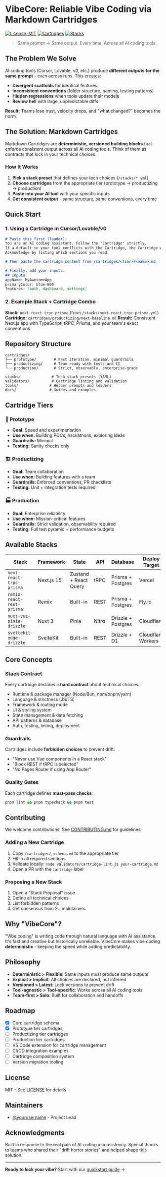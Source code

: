 # VibeCore: Reliable Vibe Coding via Markdown Cartridges

[![License: MIT](https://img.shields.io/badge/License-MIT-yellow.svg)](https://opensource.org/licenses/MIT)
[![Cartridges](https://img.shields.io/badge/cartridges-12-blue)]()
[![Stacks](https://img.shields.io/badge/stacks-4-green)]()

> Same prompt → Same output. Every time. Across all AI coding tools.

## The Problem We Solve

AI coding tools (Cursor, Lovable, v0, etc.) produce **different outputs for the same prompt** - even across runs. This creates:

- **Divergent scaffolds** for identical features
- **Inconsistent conventions** (folder structure, naming, testing patterns)
- **Hidden regressions** when tools update their models
- **Review hell** with large, unpredictable diffs

**Result:** Teams lose trust, velocity drops, and "what changed?" becomes the norm.

## The Solution: Markdown Cartridges

Markdown Cartridges are **deterministic, versioned building blocks** that enforce consistent output across all AI coding tools. Think of them as contracts that lock in your technical choices.

### How It Works

1. **Pick a stack preset** that defines your tech choices (`/stacks/*.yml`)
2. **Choose cartridges** from the appropriate tier (prototype → productizing → production)
3. **Paste into your AI tool** with your specific inputs
4. **Get consistent output** - same structure, same conventions, every time

## Quick Start

### 1. Using a Cartridge in Cursor/Lovable/v0

```markdown
# Paste this first (loader):
You are an AI coding assistant. Follow the "Cartridge" strictly.
If a default in your tool conflicts with the Cartridge, the Cartridge wins.
Acknowledge by listing which sections you read.

# Then paste the cartridge content from /cartridges/<tier>/<name>.md

# Finally, add your inputs:
## Inputs
appName: MyAwesomeApp
primaryColor: blue-600
features: [auth, dashboard, settings]
```

### 2. Example Stack + Cartridge Combo

**Stack:** `next-react-trpc-prisma` (from `/stacks/next-react-trpc-prisma.yml`)
**Cartridge:** `cartridges/productizing/next-baseline.md`
**Result:** Consistent Next.js app with TypeScript, tRPC, Prisma, and your team's exact conventions

## Repository Structure

```
cartridges/
├── prototype/        # Fast iteration, minimal guardrails
├── productizing/     # Team-ready with tests and CI
└── production/       # Strict, observable, enterprise-grade

stacks/              # Tech stack presets (YAML)
validators/          # Cartridge linting and validation
tools/              # Helper prompts and loaders
docs/               # Guides and examples
```

## Cartridge Tiers

### 🚀 Prototype
- **Goal:** Speed and experimentation
- **Use when:** Building POCs, hackathons, exploring ideas
- **Guardrails:** Minimal
- **Testing:** Sanity checks only

### 🏗️ Productizing
- **Goal:** Team collaboration
- **Use when:** Building features with a team
- **Guardrails:** Enforced conventions, PR checklists
- **Testing:** Unit + integration tests required

### 🏭 Production
- **Goal:** Enterprise reliability
- **Use when:** Mission-critical features
- **Guardrails:** Strict validation, observability required
- **Testing:** Full test pyramid + performance budgets

## Available Stacks

| Stack | Framework | State | API | Database | Deploy Target |
|-------|-----------|-------|-----|----------|---------------|
| `next-react-trpc-prisma` | Next.js 15 | Zustand + React Query | tRPC | Prisma + Postgres | Vercel |
| `remix-react-rest-prisma` | Remix | Built-in | REST | Prisma + Postgres | Fly.io |
| `nuxt-vue-pinia-drizzle` | Nuxt 3 | Pinia | Nitro | Drizzle + Postgres | Cloudflare |
| `sveltekit-edge-drizzle` | SvelteKit | Built-in | REST | Drizzle + D1 | Cloudflare Workers |

## Core Concepts

### Stack Contract
Every cartridge declares a **hard contract** about technical choices:
- Runtime & package manager (Node/Bun, npm/pnpm/yarn)
- Language & strictness (JS/TS)
- Framework & routing mode
- UI & styling system
- State management & data fetching
- API patterns & database
- Auth, testing, linting, deployment

### Guardrails
Cartridges include **forbidden choices** to prevent drift:
- "Never use Vue components in a React stack"
- "Block REST if tRPC is selected"
- "No Pages Router if using App Router"

### Quality Gates
Each cartridge defines **must-pass checks**:
```bash
pnpm lint && pnpm typecheck && pnpm test
```

## Contributing

We welcome contributions! See [CONTRIBUTING.md](CONTRIBUTING.md) for guidelines.

### Adding a New Cartridge

1. Copy `/cartridges/_schema.md` to the appropriate tier
2. Fill in all required sections
3. Validate locally: `node validators/cartridge-lint.js your-cartridge.md`
4. Open a PR with the `cartridge` label

### Proposing a New Stack

1. Open a "Stack Proposal" issue
2. Define all technical choices
3. List forbidden patterns
4. Get consensus from 2+ maintainers

## Why "VibeCore"?

"Vibe coding" is writing code through natural language with AI assistance. It's fast and creative but historically unreliable. VibeCore makes vibe coding **deterministic** - keeping the speed while adding predictability.

## Philosophy

- **Deterministic > Flexible**: Same inputs must produce same outputs
- **Explicit > Implicit**: All choices are declared, not inferred
- **Versioned > Latest**: Lock versions to prevent drift
- **Tool-agnostic > Tool-specific**: Works across all AI coding tools
- **Team-first > Solo**: Built for collaboration and handoffs

## Roadmap

- [x] Core cartridge schema
- [x] Prototype tier cartridges
- [ ] Productizing tier cartridges
- [ ] Production tier cartridges
- [ ] VS Code extension for cartridge management
- [ ] CI/CD integration examples
- [ ] Cartridge composition system
- [ ] Version migration tooling

## License

MIT - See [LICENSE](LICENSE) for details

## Maintainers

- [@yourusername](https://github.com/yourusername) - Project Lead

## Acknowledgments

Built in response to the real pain of AI coding inconsistency. Special thanks to teams who shared their "drift horror stories" and helped shape this solution.

---

**Ready to lock your vibe?** Start with our [quickstart guide](docs/overview.md) →
